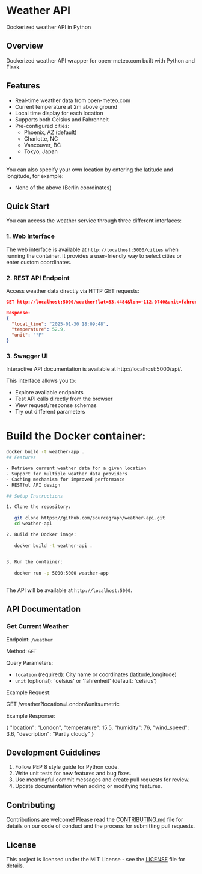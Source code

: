 # Weather API

Dockerized weather API in Python

## Overview

Dockerized weather API wrapper for open-meteo.com built with Python and Flask.

## Features

- Real-time weather data from open-meteo.com
- Current temperature at 2m above ground
- Local time display for each location
- Supports both Celsius and Fahrenheit
- Pre-configured cities:
  - Phoenix, AZ (default)
  - Charlotte, NC
  - Vancouver, BC
  - Tokyo, Japan
- 
You can also specify your own location by entering the latitude and longitude, for example:
  - None of the above (Berlin coordinates)

## Quick Start
You can access the weather service through three different interfaces:

### 1. Web Interface
The web interface is available at `http://localhost:5000/cities` when running the container. It provides a user-friendly way to select cities or enter custom coordinates.

### 2. REST API Endpoint
Access weather data directly via HTTP GET requests:
```json
GET http://localhost:5000/weather?lat=33.4484&lon=-112.0740&unit=fahrenheit

Response:
{
  "local_time": "2025-01-30 18:09:48",
  "temperature": 52.9,
  "unit": "°F"
}
```

### 3. Swagger UI
Interactive API documentation is available at http://localhost:5000/api/. 

This interface allows you to:

- Explore available endpoints
- Test API calls directly from the browser
- View request/response schemas
- Try out different parameters

# Build the Docker container:
```bash
docker build -t weather-app .
## Features

- Retrieve current weather data for a given location
- Support for multiple weather data providers
- Caching mechanism for improved performance
- RESTful API design

## Setup Instructions

1. Clone the repository:
   
   git clone https://github.com/sourcegraph/weather-api.git
   cd weather-api

2. Build the Docker image:
   
   docker build -t weather-api .
   

3. Run the container:
   
   docker run -p 5000:5000 weather-app
   
```

The API will be available at `http://localhost:5000`.

## API Documentation

### Get Current Weather

Endpoint: `/weather`

Method: `GET`

Query Parameters:
- `location` (required): City name or coordinates (latitude,longitude)
- `unit` (optional): 'celsius' or 'fahrenheit' (default: 'celsius')

Example Request:

GET /weather?location=London&units=metric


Example Response:

{
  "location": "London",
  "temperature": 15.5,
  "humidity": 76,
  "wind_speed": 3.6,
  "description": "Partly cloudy"
}


## Development Guidelines

1. Follow PEP 8 style guide for Python code.
2. Write unit tests for new features and bug fixes.
3. Use meaningful commit messages and create pull requests for review.
4. Update documentation when adding or modifying features.

## Contributing

Contributions are welcome! Please read the [CONTRIBUTING.md](CONTRIBUTING.md) file for details on our code of conduct and the process for submitting pull requests.

## License

This project is licensed under the MIT License - see the [LICENSE](LICENSE) file for details.
